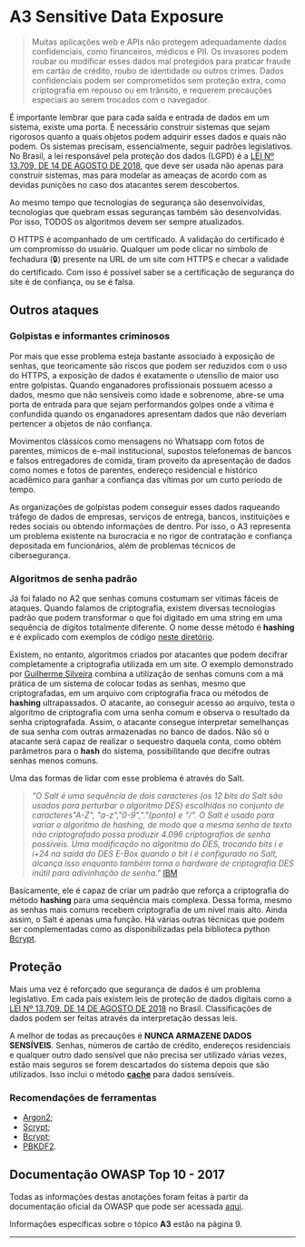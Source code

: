 # A3 Sensitive Data Exposure

> Muitas aplicações web e APIs não protegem adequadamente dados confidenciais, como financeiros, médicos e PII. Os invasores podem roubar ou modificar esses dados mal protegidos para praticar fraude em cartão de crédito, roubo de identidade ou outros crimes. Dados confidenciais podem ser comprometidos sem proteção extra, como criptografia em repouso ou em trânsito, e requerem precauções especiais ao serem trocados com o navegador.

É importante lembrar que para cada saída e entrada de dados em um sistema, existe uma porta. É necessário construir sistemas que sejam rigorosos quanto a quais objetos podem adquirir esses dados e quais não podem. Os sistemas precisam, essencialmente, seguir padrões legislativos. No Brasil, a lei responsável pela proteção dos dados (LGPD) é a [LEI Nº 13.709, DE 14 DE AGOSTO DE 2018](https://www.planalto.gov.br/ccivil_03/_ato2015-2018/2018/lei/l13709.htm), que deve ser usada não apenas para construir sistemas, mas para modelar as ameaças de acordo com as devidas punições no caso dos atacantes serem descobertos.

Ao mesmo tempo que tecnologias de segurança são desenvolvidas, tecnologias que quebram essas seguranças também são desenvolvidas. Por isso, TODOS os algoritmos devem ser sempre atualizados.

O HTTPS é acompanhado de um certificado. A validação do certificado é um compromisso do usuário. Qualquer um pode clicar no símbolo de fechadura (🔒) presente na URL de um site com HTTPS e checar a validade do certificado. Com isso é possível saber se a certificação de segurança do site é de confiança, ou se é falsa.

## Outros ataques

### Golpistas e informantes criminosos

Por mais que esse problema esteja bastante associado à exposição de senhas, que teoricamente são riscos que podem ser reduzidos com o uso do HTTPS, a exposição de dados é exatamente o utensílio de maior uso entre golpistas. Quando enganadores profissionais possuem acesso a dados, mesmo que não sensíveis como idade e sobrenome, abre-se uma porta de entrada para que sejam performandos golpes onde a vítima é confundida quando os enganadores apresentam dados que não deveriam pertencer a objetos de não confiança. 

Movimentos clássicos como mensagens no Whatsapp com fotos de parentes, mímicos de e-mail institucional, supostos telefonemas de bancos e falsos entregadores de comida, tiram proveito da apresentação de dados como nomes e fotos de parentes, endereço residencial e histórico acadêmico para ganhar a confiança das vítimas por um curto período de tempo.

As organizações de golpistas podem conseguir esses dados raqueando tráfego de dados de empresas, serviços de entrega, bancos, instituições e redes sociais ou obtendo informações de dentro. Por isso, o A3 representa um problema existente na burocracia e no rigor de contratação e confiança depositada em funcionários, além de problemas técnicos de cibersegurança.

### Algoritmos de senha padrão

Já foi falado no A2 que senhas comuns costumam ser vítimas fáceis de ataques. Quando falamos de criptografia, existem diversas tecnologias padrão que podem transformar o que foi digitado em uma string em uma sequência de dígitos totalmente diferente. O nome desse método é **hashing** e é explicado com exemplos de código [neste diretório](https://github.com/AndreCoutinhom/blockchain_bootcamp/tree/main/1%20-%20Fundamentos/Aula%203).

Existem, no entanto, algoritmos criados por atacantes que podem decifrar completamente a criptografia utilizada em um site. O exemplo demonstrado por [Guilherme Silveira](https://www.linkedin.com/in/guilhermeazevedosilveira/) combina a utilização de senhas comuns com a má prática de um sistema de colocar todas as senhas, mesmo que criptografadas, em um arquivo com criptografia fraca ou métodos de **hashing** ultrapassados. O atacante, ao conseguir acesso ao arquivo, testa o algoritmo de criptografia com uma senha comum e observa o resultado da senha criptografada. Assim, o atacante consegue interpretar semelhanças de sua senha com outras armazenadas no banco de dados. Não só o atacante será capaz de realizar o sequestro daquela conta, como obtém parâmetros para o **hash** do sistema, possibilitando que decifre outras senhas menos comuns.

Uma das formas de lidar com esse problema é através do Salt. 

> *"O Salt é uma sequência de dois caracteres (os 12 bits do Salt são usados para perturbar o algoritmo DES) escolhidos no conjunto de caracteres"A-Z", "a-z","0-9","."(ponto) e "/". O Salt é usado para variar o algoritmo de hashing, de modo que a mesma senha de texto não criptografado possa produzir 4.096 criptografias de senha possíveis. Uma modificação no algoritmo do DES, trocando bits i e i+24 na saída do DES E-Box quando o bit i é configurado no Salt, alcança isso enquanto também torna o hardware de criptografia DES inútil para adivinhação de senha."* [IBM](https://www.ibm.com/docs/pt-br/aix/7.3?topic=algorithm-traditional-password-crypt-function)

Basicamente, ele é capaz de criar um padrão que reforça a criptografia do método **hashing** para uma sequência mais complexa. Dessa forma, mesmo as senhas mais comuns recebem criptografia de um nível mais alto. Ainda assim, o Salt é apenas uma função. Há várias outras técnicas que podem ser complementadas como as disponibilizadas pela biblioteca python [Bcrypt](https://github.com/corydolphin/python-bcrypt).

## Proteção

Mais uma vez é reforçado que segurança de dados é um problema legislativo. Em cada país existem leis de proteção de dados digitais como a [LEI Nº 13.709, DE 14 DE AGOSTO DE 2018](https://www.planalto.gov.br/ccivil_03/_ato2015-2018/2018/lei/l13709.htm) no Brasil. Classificações de dados podem ser feitas através da interpretação dessas leis.

A melhor de todas as precauções é **NUNCA ARMAZENE DADOS SENSÍVEIS**. Senhas, números de cartão de crédito, endereços residenciais e qualquer outro dado sensível que não precisa ser utilizado várias vezes, estão mais seguros se forem descartados do sistema depois que são utilizados. Isso inclui o método [**cache**](https://canaltech.com.br/software/cache-o-que-e/) para dados sensíveis.

### Recomendações de ferramentas 

* [Argon2](https://github.com/P-H-C/phc-winner-argon2);
* [Scrypt](https://github.com/Tarsnap/scrypt);
* [Bcrypt](https://github.com/corydolphin/python-bcrypt);
* [PBKDF2](https://www.php.net/manual/pt_BR/function.hash-pbkdf2.php).

## Documentação OWASP Top 10 - 2017

Todas as informações destas anotações foram feitas à partir da documentação oficial da OWASP que pode ser acessada [aqui](https://github.com/OWASP/Top10/blob/master/2017/OWASP%20Top%2010-2017%20(en).pdf).

Informações específicas sobre o tópico **A3** estão na página 9.

---
